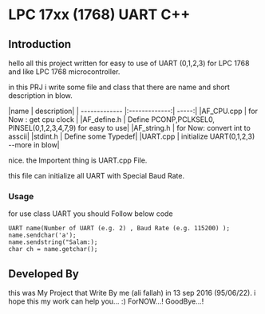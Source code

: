 # LPC 17xx (1768) UART C++

## Introduction
hello all
this project written for easy to use of UART (0,1,2,3) for LPC 1768 and like LPC 1768 microcontroller.


in this PRJ i write some file and class that there are name and short description in blow.

|name        |       description|
| ------------- |:-------------:| -----:|
|AF_CPU.cpp   |   for Now : get cpu clock |
|AF_define.h   |  Define PCONP,PCLKSEL0, PINSEL(0,1,2,3,4,7,9) for easy to use|
|AF_string.h   |  for Now: convert int to asscii|
|stdint.h      |  Define some Typedef|
|UART.cpp      |  initialize UART(0,1,2,3) --more in blow|

  
nice. the Importent thing is UART.cpp File.

this file can initialize all UART with Special Baud Rate.



### Usage
for use class UART you should Follow below code

	UART name(Number of UART (e.g. 2) , Baud Rate (e.g. 115200) );
	name.sendchar('a');
	name.sendstring("Salam:);
	char ch = name.getchar();
	

## Developed By
this was My Project that Write By me (ali fallah) in 13 sep 2016 (95/06/22).
i hope this my work can help you... :)
ForNOW...!
GoodBye...!

  

